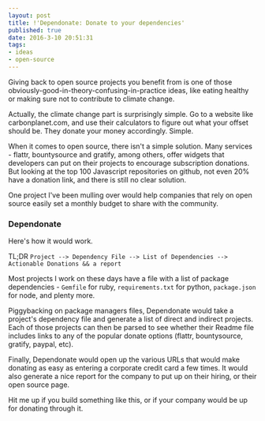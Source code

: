 ```yaml
---
layout: post
title: !'Dependonate: Donate to your dependencies'
published: true
date: 2016-3-10 20:51:31
tags:
- ideas
- open-source
---
```


Giving back to open source projects you benefit from is one of those obviously-good-in-theory-confusing-in-practice ideas, like eating healthy or making sure not to contribute to climate change.

Actually, the climate change part is surprisingly simple. Go to a website like carbonplanet.com, and use their calculators to figure out what your offset should be. They donate your money accordingly. Simple.

When it comes to open source, there isn't a simple solution. Many services - flattr, bountysource and gratify, among others, offer widgets that developers can put on their projects to encourage subscription donations. But looking at the top 100 Javascript repositories on github, not even 20% have a donation link, and there is still no clear solution.

One project I've been mulling over would help companies that rely on open source easily set a monthly budget to share with the community.

### Dependonate
Here's how it would work.

TL;DR `Project --> Dependency File --> List of Dependencies --> Actionable Donations && a report`

Most projects I work on these days have a file with a list of package dependencies - `Gemfile` for ruby, `requirements.txt` for python, `package.json` for node, and plenty more.

Piggybacking on package managers files, Dependonate would take a project's dependency file and generate a list of direct and indirect projects. Each of those projects can then be parsed to see whether their Readme file includes links to any of the popular donate options (flattr, bountysource, gratify, paypal, etc).

Finally, Dependonate would open up the various URLs that would make donating as easy as entering a corporate credit card a few times. It would also generate a nice report for the company to put up on their hiring, or their open source page.

Hit me up if you build something like this, or if your company would be up for donating through it.
